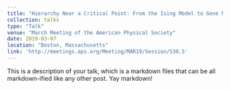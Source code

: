 ```yaml
---
title: "Hierarchy Near a Critical Point: From the Ising Model to Gene Networks"
collection: talks
type: "Talk"
venue: "March Meeting of the American Physical Society"
date: 2019-03-07
location: "Boston, Massachusetts"
link: 'http://meetings.aps.org/Meeting/MAR19/Session/S30.5'
---
```


This is a description of your talk, which is a markdown files that can be all markdown-ified like any other post. Yay markdown!
